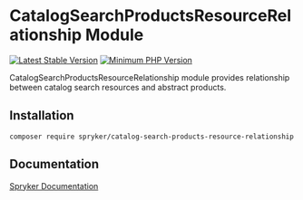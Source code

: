 # CatalogSearchProductsResourceRelationship Module
[![Latest Stable Version](https://poser.pugx.org/spryker/catalog-search-products-resource-relationship/v/stable.svg)](https://packagist.org/packages/spryker/catalog-search-products-resource-relationship)
[![Minimum PHP Version](https://img.shields.io/badge/php-%3E%3D%208.1-8892BF.svg)](https://php.net/)

CatalogSearchProductsResourceRelationship module provides relationship between catalog search resources and abstract products.

## Installation

```
composer require spryker/catalog-search-products-resource-relationship
```

## Documentation

[Spryker Documentation](https://docs.spryker.com)
